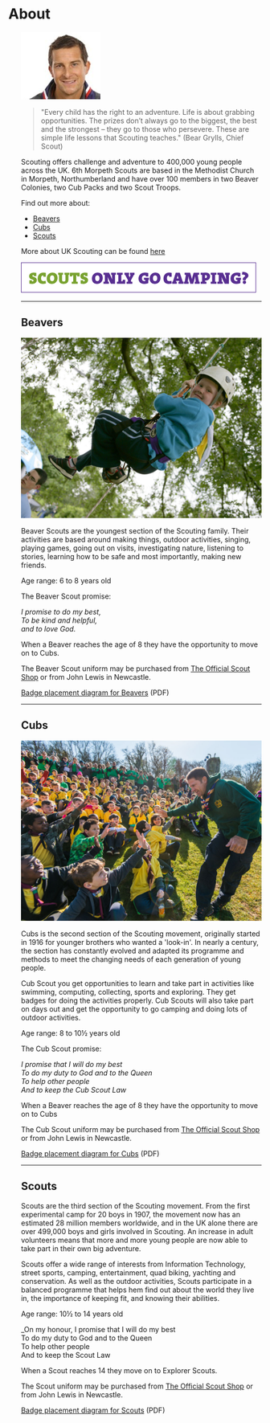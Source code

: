 # About

<div style="float:right; padding-left:5%;"><img src="images/bear-grylls.jpeg" alt="Bear Grylls">
<blockquote>"Every child has the right to an adventure. Life is about grabbing opportunities. The prizes don’t always go to the biggest, the best and the strongest – they go to those who persevere. These are simple life lessons that Scouting teaches." (Bear Grylls, Chief Scout)</blockquote>

Scouting offers challenge and adventure to 400,000 young people across the UK. 6th Morpeth Scouts are based in the Methodist Church in Morpeth, Northumberland and have over 100 members in two Beaver Colonies, two Cub Packs and two Scout Troops.

Find out more about: 

* [Beavers](#beavers)
* [Cubs](#cubs)
* [Scouts](#scouts)

More about UK Scouting can be found [here](http://scouts.org.uk)

![Scouts banner image](images/banner.gif)

-----

## <a name="beavers">Beavers</a>

![Beavers](images/beavers.jpg)

Beaver Scouts are the youngest section of the Scouting family. Their activities are based around making things, outdoor activities, singing, playing games, going out on visits, investigating nature, listening to stories, learning how to be safe and most importantly, making new friends.

Age range: 6 to 8 years old

The Beaver Scout promise:

_I promise to do my best,<br>
To be kind and helpful,<br>
and to love God._

When a Beaver reaches the age of 8 they have the opportunity to move on to Cubs.

The Beaver Scout uniform may be purchased from [The Official Scout Shop](http://shop.scouts.org.uk/s-2-beavers.aspx?SectionFilterID=2&sectioncategories=true) or from John Lewis in Newcastle.

[Badge placement diagram for Beavers](media/BeaversUniformDiagram.pdf) (PDF)

-----

## <a name="cubs">Cubs</a>

![Cubs](images/cubs.jpg)

Cubs is the second section of the Scouting movement, originally started in 1916 for younger brothers who wanted a 'look-in'. In nearly a century, the section has constantly evolved and adapted its programme and methods to meet the changing needs of each generation of young people.

Cub Scout you get opportunities to learn and take part in activities like swimming, computing, collecting, sports and exploring. They get badges for doing the activities properly. Cub Scouts will also take part on days out and get the opportunity to go camping and doing lots of outdoor activities.

Age range: 8 to 10½ years old

The Cub Scout promise:

_I promise that I will do my best<br>
To do my duty to God and to the Queen<br>
To help other people<br>
And to keep the Cub Scout Law_

When a Beaver reaches the age of 8 they have the opportunity to move on to Cubs

The Cub Scout uniform may be purchased from [The Official Scout Shop](http://shop.scouts.org.uk/s-3-cubs.aspx?SectionFilterID=3&sectioncategories=true) or from John Lewis in Newcastle.

[Badge placement diagram for Cubs](media/CubsUniformDiagram.pdf) (PDF)

-----

## <a name="scouts">Scouts</a>

Scouts are the third section of the Scouting movement. From the first experimental camp for 20 boys in 1907, the movement now has an estimated 28 million members worldwide, and in the UK alone there are over 499,000 boys and girls involved in Scouting. An increase in adult volunteers means that more and more young people are now able to take part in their own big adventure.

Scouts offer a wide range of interests from Information Technology, street sports, camping, entertainment, quad biking, yachting and conservation. As well as the outdoor activities, Scouts participate in a balanced programme that helps hem find out about the world they live in, the importance of keeping fit, and knowing their abilities.

Age range: 10½ to 14 years old

_On my honour, I promise that I will do my best<br>
To do my duty to God and to the Queen<br>
To help other people<br>
And to keep the Scout Law

When a Scout reaches 14 they move on to Explorer Scouts.

The Scout uniform may be purchased from [The Official Scout Shop](http://shop.scouts.org.uk/s-8-scouts.aspx?SectionFilterID=8&sectioncategories=true) or from John Lewis in Newcastle.

[Badge placement diagram for Scouts](media/ScoutsUniformDiagram.pdf) (PDF)
